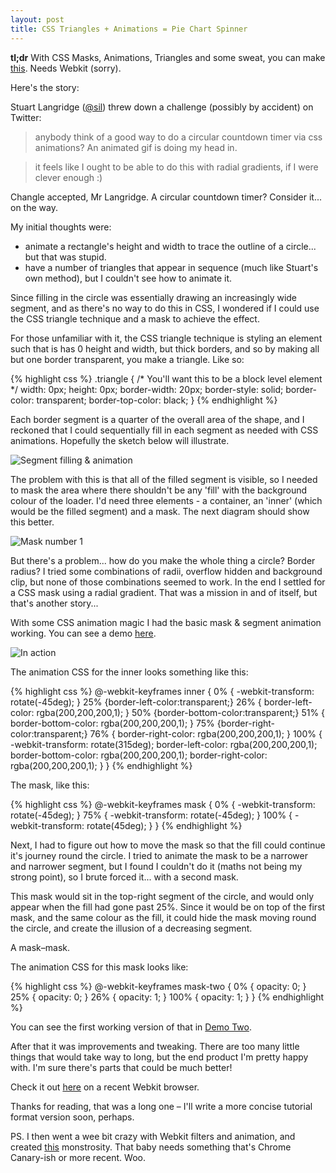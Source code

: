 ```yaml
---
layout: post
title: CSS Triangles + Animations = Pie Chart Spinner
---
```

**tl;dr** With CSS Masks, Animations, Triangles and some sweat, you can make [this](/demos/spinner/final.html). Needs Webkit (sorry).

Here's the story:

Stuart Langridge ([@sil](//twitter.com/sil)) threw down a challenge (possibly by accident) on Twitter:

> anybody think of a good way to do a circular countdown timer via css animations? An animated gif is doing my head in.

> it feels like I ought to be able to do this with radial gradients, if I were clever enough :)

Changle accepted, Mr Langridge. A circular countdown timer? Consider it... on the way.

My initial thoughts were:

- animate a rectangle's height and width to trace the outline of a circle... but that was stupid.
- have a number of triangles that appear in sequence (much like Stuart's own method), but I couldn't see how to animate it.

Since filling in the circle was essentially drawing an increasingly wide segment, and as there's no way to do this in CSS, I wondered if I could use the CSS triangle technique and a mask to achieve the effect.

For those unfamiliar with it, the CSS triangle technique is styling an element such that is has 0 height and width, but thick borders, and so by making all but one border transparent, you make a triangle. Like so:

{% highlight css %}
.triangle { /* You'll want this to be a block level element */
  width: 0px; height: 0px;
  border-width: 20px;
  border-style: solid;
  border-color: transparent;
  border-top-color: black;
}
{% endhighlight %}

Each border segment is a quarter of the overall area of the shape, and I reckoned that I could sequentially fill in each segment as needed with CSS animations. Hopefully the sketch below will illustrate.

![Segment filling &amp; animation](http://i.phuu.net/1g1g153Z2Y471K341o1c/IMAG0329.jpg)

The problem with this is that all of the filled segment is visible, so I needed to mask the area where there shouldn't be any 'fill' with the background colour of the loader. I'd need three elements - a container, an 'inner' (which would be the filled segment) and a mask. The next diagram should show this better.

![Mask number 1](http://i.phuu.net/3j2s2G3V0u3m0Q291h1I/IMAG0330.jpg)

But there's a problem... how do you make the whole thing a circle? Border radius? I tried some combinations of radii, overflow hidden and background clip, but none of those combinations seemed to work. In the end I settled for a CSS mask using a radial gradient. That was a mission in and of itself, but that's another story...

With some CSS animation magic I had the basic mask &amp; segment animation working. You can see a demo [here](/demos/spinner/one.html).

![In action](http://i.phuu.net/281e410y1g2W3a0I3m06/Screen%20Shot%202012-05-01%20at%2020.56.52.png)

The animation CSS for the inner looks something like this:

{% highlight css %}
@-webkit-keyframes inner {
  0% {
    -webkit-transform: rotate(-45deg);
  }
  25% {border-left-color:transparent;}
  26% {
    border-left-color:  rgba(200,200,200,1);
  }
  50% {border-bottom-color:transparent;}
  51% {
    border-bottom-color:  rgba(200,200,200,1);
  }
  75% {border-right-color:transparent;}
  76% {
    border-right-color:  rgba(200,200,200,1);
  }
  100% {
    -webkit-transform: rotate(315deg);
    border-left-color:  rgba(200,200,200,1);
    border-bottom-color:  rgba(200,200,200,1);
    border-right-color:  rgba(200,200,200,1);
  }
}
{% endhighlight %}

The mask, like this:

{% highlight css %}
@-webkit-keyframes mask {
  0% {
    -webkit-transform: rotate(-45deg);
  }
  75% {
    -webkit-transform: rotate(-45deg);
  }
  100% {
    -webkit-transform: rotate(45deg);
  }
}
{% endhighlight %}

Next, I had to figure out how to move the mask so that the fill could continue it's journey round the circle. I tried to animate the mask to be a narrower and narrower segment, but I found I couldn't do it (maths not being my strong point), so I brute forced it... with a second mask.

This mask would sit in the top-right segment of the circle, and would only appear when the fill had gone past 25%. Since it would be on top of the first mask, and the same colour as the fill, it could hide the mask moving round the circle, and create the illusion of a decreasing segment.

A mask–mask.

The animation CSS for this mask looks like:

{% highlight css %}
@-webkit-keyframes mask-two {
  0% {
    opacity: 0;
  }
  25% {
    opacity: 0;
  }
  26% {
    opacity: 1;
  }
  100% {
    opacity: 1;
  }
}
{% endhighlight %}

You can see the first working version of that in [Demo Two](/demos/spinner/two.html).

After that it was improvements and tweaking. There are too many little things that would take way to long, but the end product I'm pretty happy with. I'm sure there's parts that could be much better!

Check it out [here](/demos/spinner/final.html) on a recent Webkit browser.

Thanks for reading, that was a long one – I'll write a more concise tutorial format version soon, perhaps.

PS. I then went a wee bit crazy with Webkit filters and animation, and created [this](/demos/spinner/crazy.html) monstrosity. That baby needs something that's Chrome Canary-ish or more recent. Woo.

